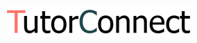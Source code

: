 <p align="center">
  <img src="https://github.com/blakeroy01/TutorConnect/blob/develop/app/assets/images/logo2.png">
</p>
